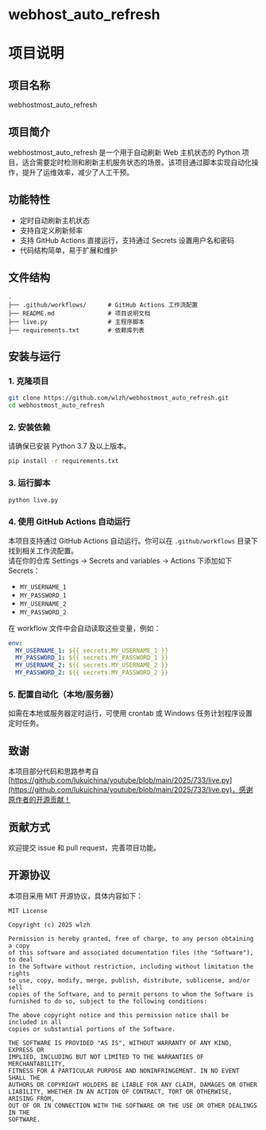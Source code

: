 # webhost_auto_refresh

# 项目说明

## 项目名称
webhostmost_auto_refresh

## 项目简介
webhostmost_auto_refresh 是一个用于自动刷新 Web 主机状态的 Python 项目，适合需要定时检测和刷新主机服务状态的场景。该项目通过脚本实现自动化操作，提升了运维效率，减少了人工干预。

## 功能特性
- 定时自动刷新主机状态
- 支持自定义刷新频率
- 支持 GitHub Actions 直接运行，支持通过 Secrets 设置用户名和密码
- 代码结构简单，易于扩展和维护

## 文件结构
```
.
├── .github/workflows/      # GitHub Actions 工作流配置
├── README.md               # 项目说明文档
├── live.py                 # 主程序脚本
├── requirements.txt        # 依赖库列表
```

## 安装与运行

### 1. 克隆项目
```bash
git clone https://github.com/wlzh/webhostmost_auto_refresh.git
cd webhostmost_auto_refresh
```

### 2. 安装依赖
请确保已安装 Python 3.7 及以上版本。
```bash
pip install -r requirements.txt
```

### 3. 运行脚本
```bash
python live.py
```

### 4. 使用 GitHub Actions 自动运行

本项目支持通过 GitHub Actions 自动运行。你可以在 `.github/workflows` 目录下找到相关工作流配置。  
请在你的仓库 Settings -> Secrets and variables -> Actions 下添加如下 Secrets：

- `MY_USERNAME_1`
- `MY_PASSWORD_1`
- `MY_USERNAME_2`
- `MY_PASSWORD_2`

在 workflow 文件中会自动读取这些变量，例如：

```yaml
env:
  MY_USERNAME_1: ${{ secrets.MY_USERNAME_1 }}
  MY_PASSWORD_1: ${{ secrets.MY_PASSWORD_1 }}
  MY_USERNAME_2: ${{ secrets.MY_USERNAME_2 }}
  MY_PASSWORD_2: ${{ secrets.MY_PASSWORD_2 }}
```

### 5. 配置自动化（本地/服务器）
如需在本地或服务器定时运行，可使用 crontab 或 Windows 任务计划程序设置定时任务。

## 致谢

本项目部分代码和思路参考自 [https://github.com/lukuichina/youtube/blob/main/2025/733/live.py](https://github.com/lukuichina/youtube/blob/main/2025/733/live.py)，感谢原作者的开源贡献！

## 贡献方式
欢迎提交 issue 和 pull request，完善项目功能。

## 开源协议

本项目采用 MIT 开源协议，具体内容如下：

```
MIT License

Copyright (c) 2025 wlzh

Permission is hereby granted, free of charge, to any person obtaining a copy
of this software and associated documentation files (the "Software"), to deal
in the Software without restriction, including without limitation the rights
to use, copy, modify, merge, publish, distribute, sublicense, and/or sell
copies of the Software, and to permit persons to whom the Software is
furnished to do so, subject to the following conditions:

The above copyright notice and this permission notice shall be included in all
copies or substantial portions of the Software.

THE SOFTWARE IS PROVIDED "AS IS", WITHOUT WARRANTY OF ANY KIND, EXPRESS OR
IMPLIED, INCLUDING BUT NOT LIMITED TO THE WARRANTIES OF MERCHANTABILITY,
FITNESS FOR A PARTICULAR PURPOSE AND NONINFRINGEMENT. IN NO EVENT SHALL THE
AUTHORS OR COPYRIGHT HOLDERS BE LIABLE FOR ANY CLAIM, DAMAGES OR OTHER
LIABILITY, WHETHER IN AN ACTION OF CONTRACT, TORT OR OTHERWISE, ARISING FROM,
OUT OF OR IN CONNECTION WITH THE SOFTWARE OR THE USE OR OTHER DEALINGS IN THE
SOFTWARE.
```
